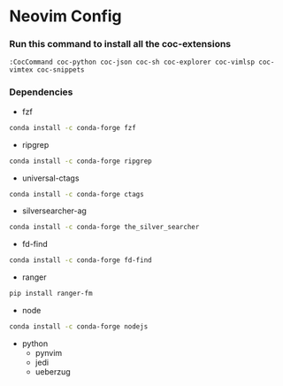 # Neovim Config

### Run this command to install all the coc-extensions

`:CocCommand coc-python coc-json coc-sh coc-explorer coc-vimlsp coc-vimtex coc-snippets`

### Dependencies

* fzf
```bash 
conda install -c conda-forge fzf
```

* ripgrep
```bash 
conda install -c conda-forge ripgrep
```
* universal-ctags
```bash 
conda install -c conda-forge ctags
```
* silversearcher-ag
```bash 
conda install -c conda-forge the_silver_searcher
```
* fd-find
```bash 
conda install -c conda-forge fd-find
```
* ranger
```bash
pip install ranger-fm
```
* node
```bash 
conda install -c conda-forge nodejs
```
* python
    * pynvim
    * jedi
    * ueberzug

